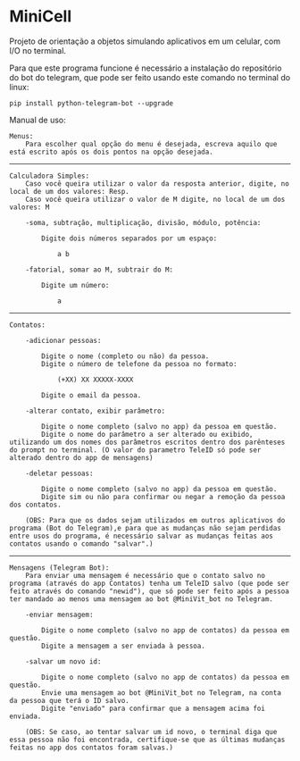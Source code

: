 # MiniCell
Projeto de orientação a objetos simulando aplicativos em um celular, com I/O no terminal.

Para que este programa funcione é necessário a instalação do repositório do bot do telegram, que pode ser feito usando este comando no terminal do linux:
	
	pip install python-telegram-bot --upgrade
	
Manual de uso:

	Menus:
		Para escolher qual opção do menu é desejada, escreva aquilo que está escrito após os dois pontos na opção desejada.

-----------------------------------
	
	Calculadora Simples:
		Caso você queira utilizar o valor da resposta anterior, digite, no local de um dos valores: Resp.
		Caso você queira utilizar o valor de M digite, no local de um dos valores: M
		
		-soma, subtração, multiplicação, divisão, módulo, potência:
			
			Digite dois números separados por um espaço:
			
				a b
					
		-fatorial, somar ao M, subtrair do M:
		
			Digite um número:
				
				a
				
-----------------------------------
				
	Contatos:
	
		-adicionar pessoas:
		
			Digite o nome (completo ou não) da pessoa.
			Digite o número de telefone da pessoa no formato:
				
				(+XX) XX XXXXX-XXXX
				
			Digite o email da pessoa.
			
		-alterar contato, exibir parâmetro:
		
			Digite o nome completo (salvo no app) da pessoa em questão.
			Digite o nome do parâmetro a ser alterado ou exibido, utilizando um dos nomes dos parâmetros escritos dentro dos parênteses do prompt no terminal. (O valor do parametro TeleID só pode ser alterado dentro do app de mensagens)
			
		-deletar pessoas:
		
			Digite o nome completo (salvo no app) da pessoa em questão.
			Digite sim ou não para confirmar ou negar a remoção da pessoa dos contatos.
			
		(OBS: Para que os dados sejam utilizados em outros aplicativos do programa (Bot do Telegram),e para que as mudanças não sejam perdidas entre usos do programa, é necessário salvar as mudanças feitas aos contatos usando o comando "salvar".)
		
-----------------------------------
		
	Mensagens (Telegram Bot):
		Para enviar uma mensagem é necessário que o contato salvo no programa (através do app Contatos) tenha um TeleID salvo (que pode ser feito através do comando "newid"), que só pode ser feito após a pessoa ter mandado ao menos uma mensagem ao bot @MiniVit_bot no Telegram.
		
		-enviar mensagem:
			
			Digite o nome completo (salvo no app de contatos) da pessoa em questão.
			Digite a mensagem a ser enviada à pessoa.
			
		-salvar um novo id:
		
			Digite o nome completo (salvo no app de contatos) da pessoa em questão.
			Envie uma mensagem ao bot @MiniVit_bot no Telegram, na conta da pessoa que terá o ID salvo.
			Digite "enviado" para confirmar que a mensagem acima foi enviada.
			
		(OBS: Se caso, ao tentar salvar um id novo, o terminal diga que essa pessoa não foi encontrada, certifique-se que as últimas mudanças feitas no app dos contatos foram salvas.)
		
		
